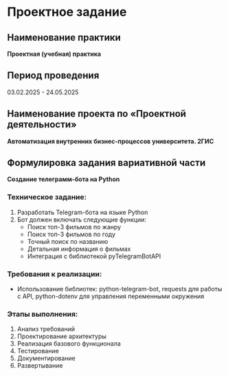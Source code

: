 # Проектное задание

## Наименование практики
**Проектная (учебная) практика**

## Период проведения
03.02.2025 - 24.05.2025

## Наименование проекта по «Проектной деятельности»
**Автоматизация внутренних бизнес-процессов университета. 2ГИС**

## Формулировка задания вариативной части
**Создание телеграмм-бота на Python**

### Техническое задание:
1. Разработать Telegram-бота на языке Python
2. Бот должен включать следующие функции:
   - Поиск топ-3 фильмов по жанру
   - Поиск топ-3 фильмов по году
   - Точный поиск по названию
   - Детальная информация о фильмах
   - Интеграция с библиотекой pyTelegramBotAPI

### Требования к реализации:
- Использование библиотек: python-telegram-bot, requests для работы с API, python-dotenv для управления переменными окружения

### Этапы выполнения:
1. Анализ требований
2. Проектирование архитектуры
3. Реализация базового функционала
4. Тестирование
5. Документирование
6. Развертывание
